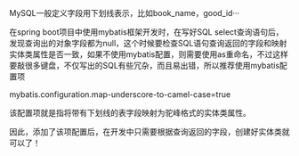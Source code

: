 MySQL一般定义字段用下划线表示，比如book_name，good_id···

在spring boot项目中使用mybatis框架开发时，在写好SQL select查询语句后，发现查询出的对象字段都为null，这个时候要检查SQL语句查询返回的字段和映射实体类属性是否一致，如果不使用mybatis配置，则需要使用as重命名，不过这样要敲很多键盘，不仅写出的SQL有些冗杂，而且易出错，所以推荐使用mybatis配置项

mybatis.configuration.map-underscore-to-camel-case=true

该配置项就是指将带有下划线的表字段映射为驼峰格式的实体类属性。

因此，添加了该项配置后，在开发中只需要根据查询返回的字段，创建好实体类就可以了！
